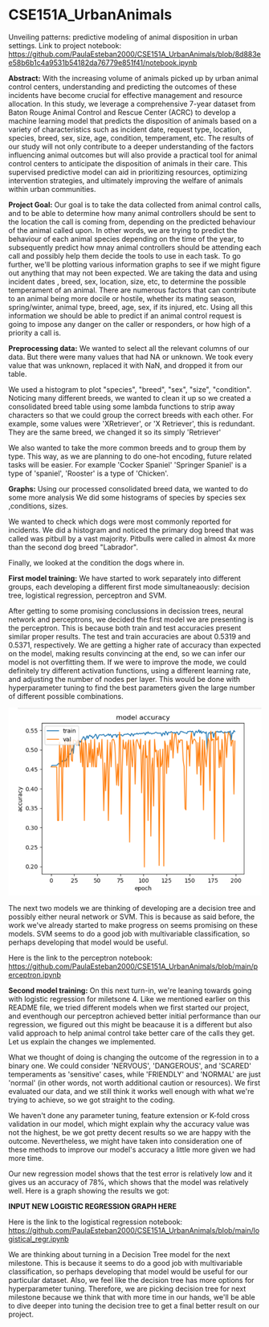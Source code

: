 # CSE151A_UrbanAnimals
Unveiling patterns: predictive modeling of animal disposition in urban settings.
Link to project notebook: https://github.com/PaulaEsteban2000/CSE151A_UrbanAnimals/blob/8d883ee58b6b1c4a9531b54182da76779e851f41/notebook.ipynb


__Abstract:__
With the increasing volume of animals picked up by urban animal control centers, understanding and predicting the outcomes of these incidents have become crucial for effective management and resource allocation. In this study, we leverage a comprehensive 7-year dataset from Baton Rouge Animal Control and Rescue Center (ACRC) to develop a machine learning model that predicts the disposition of animals based on a variety of characteristics such as incident date, request type, location, species, breed, sex, size, age, condition, temperament, etc. The results of our study will not only contribute to a deeper understanding of the factors influencing animal outcomes but will also provide a practical tool for animal control centers to anticipate the disposition of animals in their care. This supervised predictive model can aid in prioritizing resources, optimizing intervention strategies, and ultimately improving the welfare of animals within urban communities.


__Project Goal:__
Our goal is to take the data collected from animal control calls, and to be able to determine how many animal controllers should be sent to the location the call is coming from, depending on the predicted behaviour of the animal called upon. In other words, we are trying to predict the behaviour of each animal species depending on the time of the year, to subsequently predict how mnay animal controllers should be attending each call and possibly help them decide the tools to use in each task. 
To go further,  we'll be plotting various information graphs to see if we might figure out anything that may not been expected. We are taking the data and using incident dates , breed, sex, location, size, etc, to determine the possible temperament of an animal. There are numerous factors that can contribute to an animal being more docile or hostile, whether its mating season, spring/winter, animal type, breed, age, sex, if its injured, etc. Using all this information we should be able to predict if an animal control request is going to impose any danger on the caller or responders, or how high of a priority a call is.


__Preprocessing data:__
We wanted to select all the relevant columns of our data. But there were many values that had NA or unknown.
We took every value that was unknown, replaced it with NaN, and dropped it from our table.

We used a histogram to plot "species", "breed", "sex", "size", "condition".
Noticing many different breeds, we wanted to clean it up so we created a consolidated breed table using some lambda functions to strip away characters so that we could group the correct breeds with each other.
For example, some values were 'XRetriever', or 'X Retriever', this is redundant. They are the same breed, we changed it so its simply 'Retriever'

We also wanted to take the more common breeds and to group them by type. This way, as we are planning to do one-hot encoding, future related tasks will be easier.
For example 'Cocker Spaniel' 'Springer Spaniel' is a type of 'spaniel', 'Rooster' is a type of 'Chicken'. 


__Graphs:__
Using our processed consolidated breed data, we wanted to do some more analysis
We did some histograms of species by species sex ,conditions, sizes.

We wanted to check which dogs were most commonly reported for incidents. We did a histogram and noticed the primary dog breed that was called was pitbull by a vast majority. Pitbulls were called in almost 4x more than the second dog breed "Labrador".

Finally, we looked at the condition the dogs where in.


__First model training:__
We have started to work separately into different groups, each developing a different first mode simultaneaously: decision tree, logistical regression, perceptron and SVM.

After getting to some promising conclussions in decission trees, neural network and perceptrons, we decided the first model we are presenting is the perceptron. This is because both train and test accuracies present similar proper results. The test and train accuracies are about 0.5319 and 0.5371, respectively. We are getting a higher rate of accuracy than expected on the model, making results convincing at the end, so we can infer our model is not overfitting them. If we were to improve the mode, we could definitely try different activation functions, using a different learning rate, and adjusting the number of nodes per layer. This would be done with hyperparameter tuning to find the best parameters given the large number of different possible combinations.

![perceptron](graph_perceptron.png)

The next two models we are thinking of developing are a decision tree and possibly either neural network or SVM. This is because as said before, the work we've already started to make progress on seems promising on these models. SVM seems to do a good job with multivariable classification, so perhaps developing that model would be useful.

Here is the link to the perceptron notebook: https://github.com/PaulaEsteban2000/CSE151A_UrbanAnimals/blob/main/perceptron.ipynb


__Second model training:__
On this next turn-in, we're leaning towards going with logistic regression for miletsone 4. Like we mentioned earlier on this README file, we tried different models when we first started our project, and eventhough our perceptron achieved better initial performance than our regression, we figured out this might be beacause it is a different but also valid approach to help animal control take better care of the calls they get. Let us explain the changes we implemented.

What we thought of doing is changing the outcome of the regression in to a binary one. We could consider 'NERVOUS', 'DANGEROUS', and 'SCARED' temperaments as 'sensitive' cases, while 'FRIENDLY' and 'NORMAL' are just 'normal' (in other words, not worth additional caution or resources). We first evaluated our data, and we still think it works well enough with what we're trying to achieve, so we got straight to the coding. 

We haven't done any parameter tuning, feature extension or K-fold cross validation in our model, which might explain why the accuracy value was not the highest, be we got pretty decent results so we are happy with the outcome. Nevertheless, we might have taken into consideration one of these methods to improve our model's accuracy a little more given we had more time. 

Our new regression model shows that the test error is relatively low and it gives us an accuracy of 78%, which shows that the model was relatively well. Here is a graph showing the results we got:

__INPUT NEW LOGISTIC REGRESSION GRAPH HERE__

Here is the link to the logistical regression notebook: https://github.com/PaulaEsteban2000/CSE151A_UrbanAnimals/blob/main/logistical_regr.ipynb

We are thinking about turning in a Decision Tree model for the next milestone. This is because it seems to do a good job with multivariable classification, so perhaps developing that model would be useful for our particular dataset. Also, we feel like the decision tree has more options for hyperparameter tuning. Therefore, we are picking decision tree for next milestone because we think that with more time in our hands, we'll be able to dive deeper into tuning the decision tree to get a final better result on our project. 